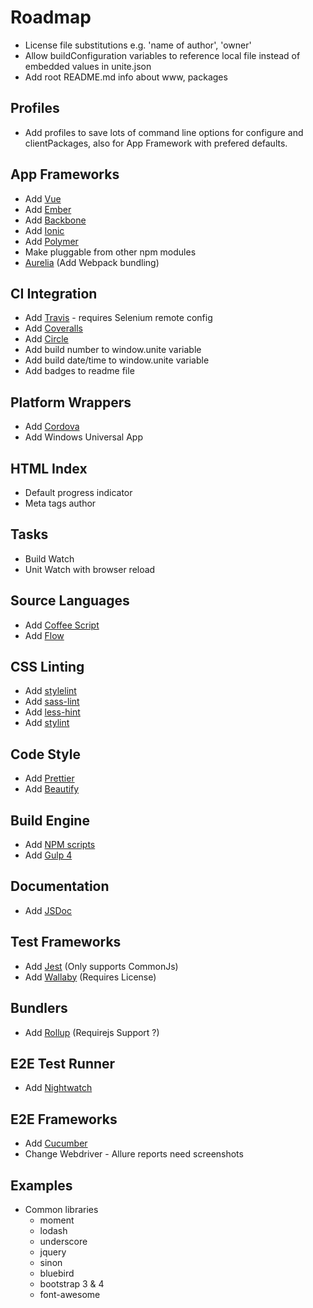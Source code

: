 # Roadmap

* License file substitutions e.g. 'name of author', 'owner'
* Allow buildConfiguration variables to reference local file instead of embedded values in unite.json
* Add root README.md info about www, packages

## Profiles

* Add profiles to save lots of command line options for configure and clientPackages, also for App Framework with prefered defaults.

## App Frameworks

* Add [Vue](https://vuejs.org/)
* Add [Ember](https://www.emberjs.com/)
* Add [Backbone](http://backbonejs.org/)
* Add [Ionic](https://ionicframework.com/)
* Add [Polymer](https://www.polymer-project.org/)
* Make pluggable from other npm modules
* [Aurelia](http://aurelia.io/) (Add Webpack bundling)

## CI Integration

* Add [Travis](https://travis-ci.org/) - requires Selenium remote config
* Add [Coveralls](https://coveralls.io/)
* Add [Circle](https://circleci.com/)
* Add build number to window.unite variable
* Add build date/time to window.unite variable
* Add badges to readme file

## Platform Wrappers

* Add [Cordova](https://cordova.apache.org/)
* Add Windows Universal App

## HTML Index

* Default progress indicator
* Meta tags author

## Tasks

* Build Watch
* Unit Watch with browser reload

## Source Languages

* Add [Coffee Script](http://coffeescript.org/)
* Add [Flow](https://flow.org/)

## CSS Linting

* Add [stylelint](https://stylelint.io/)
* Add [sass-lint](https://github.com/sasstools/sass-lint)
* Add [less-hint](https://github.com/lesshint/lesshint)
* Add [stylint](https://github.com/SimenB/stylint)

## Code Style

* Add [Prettier](https://prettier.io/)
* Add [Beautify](https://github.com/beautify-web/js-beautify)

## Build Engine

* Add [NPM scripts](https://docs.npmjs.com/misc/scripts)
* Add [Gulp 4](https://github.com/gulpjs/gulp/tree/4.0)

## Documentation

* Add [JSDoc](http://usejsdoc.org/)

## Test Frameworks

* Add [Jest](https://facebook.github.io/jest/) (Only supports CommonJs)
* Add [Wallaby](https://wallabyjs.com/) (Requires License)

## Bundlers

* Add [Rollup](https://rollupjs.org/) (Requirejs Support ?)

## E2E Test Runner

* Add [Nightwatch](http://nightwatchjs.org/)

## E2E Frameworks

* Add [Cucumber](https://cucumber.io/)
* Change Webdriver - Allure reports need screenshots

## Examples

* Common libraries
  * moment
  * lodash
  * underscore
  * jquery
  * sinon
  * bluebird
  * bootstrap 3 & 4
  * font-awesome
